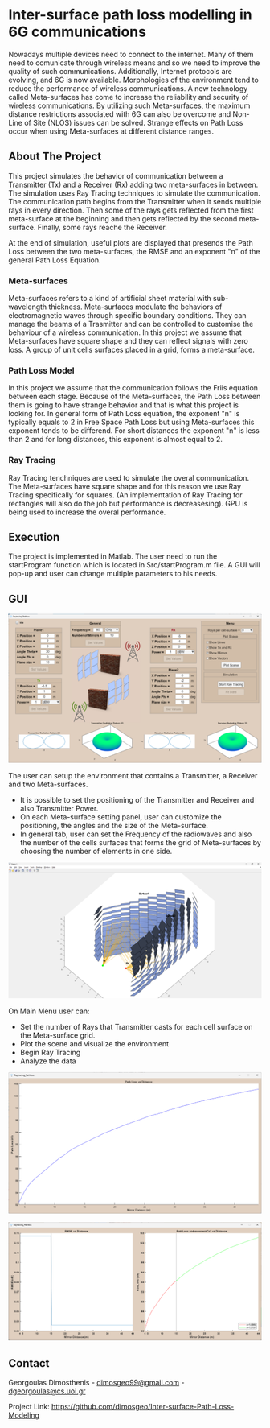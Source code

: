 # Inter-surface path loss modelling in 6G communications

Nowadays multiple devices need to connect to the internet. Many of them need to comunicate through wireless means and so we need to improve the quality of such communications. Additionally, Internet protocols are evolving, and 6G is now available. Μorphologies of the environment tend to reduce the performance of wireless communications. A new technology called Meta-surfaces has come to increase the reliability and security of wireless communications. By utilizing such Meta-surfaces, the maximum distance restrictions associated with 6G can also be overcome and Non-Line of Site (NLOS) issues can be solved. Strange effects on Path Loss occur when using Meta-surfaces at different distance ranges. 

## About The Project

This project simulates the behavior of communication between a Transmitter (Tx) and a Receiver (Rx) adding two meta-surfaces in between. The simulation uses Ray Tracing techniques to simulate the communication. The communication path begins from the Transmitter when it sends multiple rays in every direction. Then some of the rays gets reflected from the first meta-surface at the beginning and then gets reflected by the second meta-surface. Finally, some rays reache the Receiver.

At the end of simulation, useful plots are displayed that presends the Path Loss between the two meta-surfaces, the RMSE and an exponent "n" of the general Path Loss Equation. 

### Meta-surfaces

Meta-surfaces refers to a kind of artificial sheet material with sub-wavelength thickness. Meta-surfaces modulate the behaviors of electromagnetic waves through specific boundary conditions. They can manage the beams of a Trasmitter and can be controlled to customise the behaviour of a wireless communication. In this project we assume that Meta-surfaces have square shape and they can reflect signals with zero loss. A group of unit cells surfaces placed in a grid, forms a meta-surface.

### Path Loss Model

In this project we assume that the communication follows the Friis equation between each stage. Because of the Meta-surfaces, the Path Loss between them is going to have strange behavior and that is what this project is looking for. In general form of Path Loss equation, the exponent "n" is typically equals to 2 in Free Space Path Loss but using Meta-surfaces this exponent tends to be differend. For short distances the exponent "n" is less than 2 and for long distances, this exponent is almost equal to 2.

### Ray Tracing

Ray Tracing tenchniques are used to simulate the overal communication. The Meta-surfaces have square shape and for this reason we use Ray Tracing specifically for squares. (An implementation of Ray Tracing for rectangles will also do the job but performance is decreasesing). GPU is being used to increase the overal performance.

## Execution

The project is implemented in Matlab. The user need to run the startProgram function which is located in Src/startProgram.m file. A GUI will pop-up and user can change multiple parameters to his needs.

## GUI

![GUI](img/GUI.png)

The user can setup the environment that contains a Transmitter, a Receiver and two Meta-surfaces.
* It is possible to set the positioning of the Transmitter and Receiver and also Transmitter Power.
* On each Meta-surface setting panel, user can customize the positioning, the angles and the size of the Meta-surface.
* In general tab, user can set the Frequency of the radiowaves and also the number of the cells surfaces that forms the grid of Meta-surfaces by choosing the number of elements in one side.

![Scene](img/Scene.png)

On Main Menu user can:
 * Set the number of Rays that Transmitter casts for each cell surface on the Meta-surface grid.
 * Plot the scene and visualize the environment
 * Begin Ray Tracing
 * Analyze the data

![Path Loss](img/PL.png)

![RMSE and Exponent 'n'](img/rmse_exp_n.png)

## Contact

Georgoulas Dimosthenis - dimosgeo99@gmail.com - dgeorgoulas@cs.uoi.gr

Project Link: <a>https://github.com/dimosgeo/Inter-surface-Path-Loss-Modeling</a>

